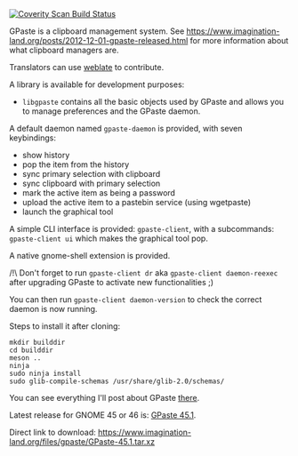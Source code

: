 <a href="https://scan.coverity.com/projects/gpaste">
  <img alt="Coverity Scan Build Status"
       src="https://scan.coverity.com/projects/6230/badge.svg"/>
</a>

GPaste is a clipboard management system.
See <https://www.imagination-land.org/posts/2012-12-01-gpaste-released.html> for more information about what clipboard
managers are.

Translators can use [weblate](https://hosted.weblate.org/projects/gpaste/gpaste/) to contribute.

A library is available for development purposes:

* `libgpaste` contains all the basic objects used by GPaste and allows you to manage preferences and the GPaste daemon.

A default daemon named `gpaste-daemon` is provided, with seven keybindings:

* show history
* pop the item from the history
* sync primary selection with clipboard
* sync clipboard with primary selection
* mark the active item as being a password
* upload the active item to a pastebin service (using wgetpaste)
* launch the graphical tool

A simple CLI interface is provided: `gpaste-client`, with a subcommands: `gpaste-client ui` which makes the graphical tool pop.

A native gnome-shell extension is provided.

/!\ Don't forget to run `gpaste-client dr` aka `gpaste-client daemon-reexec` after upgrading GPaste to activate new functionalities ;)

You can then run `gpaste-client daemon-version` to check the correct daemon is now running.

Steps to install it after cloning:

    mkdir builddir
    cd builddir
    meson ..
    ninja
    sudo ninja install
    sudo glib-compile-schemas /usr/share/glib-2.0/schemas/

You can see everything I'll post about GPaste [there](https://www.imagination-land.org/tags/GPaste.html).

Latest release for GNOME 45 or 46 is: [GPaste 45.1](https://www.imagination-land.org/posts/2024-03-21-gpaste-45.1-released.html).

Direct link to download: <https://www.imagination-land.org/files/gpaste/GPaste-45.1.tar.xz>
